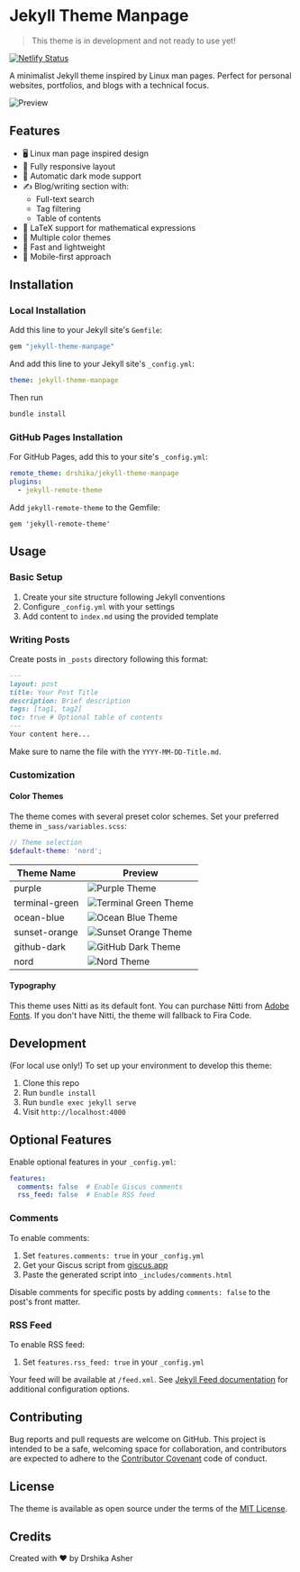 # Jekyll Theme Manpage

> This theme is in development and not ready to use yet! 

[![Netlify Status](https://api.netlify.com/api/v1/badges/d2497628-6688-4ba9-909c-4680a22f2a72/deploy-status)](https://app.netlify.com/sites/jekyll-theme-manpage/deploys)

A minimalist Jekyll theme inspired by Linux man pages. Perfect for personal websites, portfolios, and blogs with a technical focus.

![Preview](assets/readme/preview.png)

## Features

- 🖥️ Linux man page inspired design
- 📱 Fully responsive layout
- 🌙 Automatic dark mode support
- ✍️ Blog/writing section with:
  - Full-text search
  - Tag filtering
  - Table of contents
- 📐 LaTeX support for mathematical expressions
- 🎨 Multiple color themes
- 🚀 Fast and lightweight
- 📱 Mobile-first approach

## Installation

### Local Installation

Add this line to your Jekyll site's `Gemfile`:

```ruby
gem "jekyll-theme-manpage"
```

And add this line to your Jekyll site's `_config.yml`:

```yaml
theme: jekyll-theme-manpage
```

Then run

```bash
bundle install
```

### GitHub Pages Installation

For GitHub Pages, add this to your site's `_config.yml`:

```yaml
remote_theme: drshika/jekyll-theme-manpage
plugins:
  - jekyll-remote-theme
```

Add `jekyll-remote-theme` to the Gemfile:

```ruby:Gemfile
gem 'jekyll-remote-theme'
```

## Usage

### Basic Setup

1. Create your site structure following Jekyll conventions
2. Configure `_config.yml` with your settings
3. Add content to `index.md` using the provided template

### Writing Posts

Create posts in `_posts` directory following this format:

```markdown
---
layout: post
title: Your Post Title
description: Brief description
tags: [tag1, tag2]
toc: true # Optional table of contents
---
Your content here...
```

Make sure to name the file with the `YYYY-MM-DD-Title.md`. 


### Customization

#### Color Themes

The theme comes with several preset color schemes. Set your preferred theme in `_sass/variables.scss`:

```scss
// Theme selection
$default-theme: 'nord';
```

| Theme Name      | Preview                                                      |
|----------------|--------------------------------------------------------------|
| purple         | ![Purple Theme](assets/themes/purple.png)                     |
| terminal-green | ![Terminal Green Theme](assets/themes/terminal-green.png)     |
| ocean-blue     | ![Ocean Blue Theme](assets/themes/ocean_blue.png)            |
| sunset-orange  | ![Sunset Orange Theme](assets/themes/sunset_orange.png)      |
| github-dark    | ![GitHub Dark Theme](assets/themes/github_dark.png)          |
| nord           | ![Nord Theme](assets/themes/nord.png)                        |

#### Typography

This theme uses Nitti as its default font. You can purchase Nitti from [Adobe Fonts](https://fonts.adobe.com/fonts/nitti). If you don't have Nitti, the theme will fallback to Fira Code.

## Development

(For local use only!) To set up your environment to develop this theme:

1. Clone this repo
2. Run `bundle install`
3. Run `bundle exec jekyll serve`
4. Visit `http://localhost:4000`

## Optional Features

Enable optional features in your `_config.yml`:

```yaml
features:
  comments: false  # Enable Giscus comments
  rss_feed: false  # Enable RSS feed
```

### Comments

To enable comments:

1. Set `features.comments: true` in your `_config.yml`
2. Get your Giscus script from [giscus.app](https://giscus.app)
3. Paste the generated script into `_includes/comments.html`

Disable comments for specific posts by adding `comments: false` to the post's front matter.

### RSS Feed

To enable RSS feed:

1. Set `features.rss_feed: true` in your `_config.yml`

Your feed will be available at `/feed.xml`. See [Jekyll Feed documentation](https://github.com/jekyll/jekyll-feed) for additional configuration options.

## Contributing

Bug reports and pull requests are welcome on GitHub. This project is intended to be a safe, welcoming space for collaboration, and contributors are expected to adhere to the [Contributor Covenant](https://www.contributor-covenant.org/) code of conduct.

## License

The theme is available as open source under the terms of the [MIT License](https://opensource.org/licenses/MIT).

## Credits

Created with ❤️ by Drshika Asher
